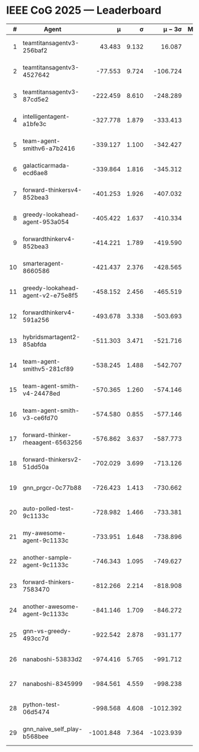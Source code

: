 # IEEE CoG 2025 — Leaderboard

| # | Agent | μ | σ | μ − 3σ | Matches | Updated |
|---:|---|---:|---:|---:|---:|---|
| 1 | teamtitansagentv3-256baf2 | 43.483 | 9.132 | 16.087 | 21276 | 2025-08-25 03:33 |
| 2 | teamtitansagentv3-4527642 | -77.553 | 9.724 | -106.724 | 20690 | 2025-08-25 03:33 |
| 3 | teamtitansagentv3-87cd5e2 | -222.459 | 8.610 | -248.289 | 21446 | 2025-08-25 03:33 |
| 4 | intelligentagent-a1bfe3c | -327.778 | 1.879 | -333.413 | 17716 | 2025-08-25 03:33 |
| 5 | team-agent-smithv6-a7b2416 | -339.127 | 1.100 | -342.427 | 20580 | 2025-08-25 03:33 |
| 6 | galacticarmada-ecd6ae8 | -339.864 | 1.816 | -345.312 | 19380 | 2025-08-25 03:33 |
| 7 | forward-thinkersv4-852bea3 | -401.253 | 1.926 | -407.032 | 16912 | 2025-08-25 03:33 |
| 8 | greedy-lookahead-agent-953a054 | -405.422 | 1.637 | -410.334 | 19068 | 2025-08-25 03:33 |
| 9 | forwardthinkerv4-852bea3 | -414.221 | 1.789 | -419.590 | 17610 | 2025-08-25 03:33 |
| 10 | smarteragent-8660586 | -421.437 | 2.376 | -428.565 | 17733 | 2025-08-25 03:33 |
| 11 | greedy-lookahead-agent-v2-e75e8f5 | -458.152 | 2.456 | -465.519 | 21368 | 2025-08-25 03:33 |
| 12 | forwardthinkerv4-591a256 | -493.678 | 3.338 | -503.693 | 17229 | 2025-08-25 03:33 |
| 13 | hybridsmartagent2-85abfda | -511.303 | 3.471 | -521.716 | 17356 | 2025-08-25 03:33 |
| 14 | team-agent-smithv5-281cf89 | -538.245 | 1.488 | -542.707 | 20020 | 2025-08-25 03:33 |
| 15 | team-agent-smith-v4-24478ed | -570.365 | 1.260 | -574.146 | 21056 | 2025-08-25 03:33 |
| 16 | team-agent-smith-v3-ce6fd70 | -574.580 | 0.855 | -577.146 | 21596 | 2025-08-25 03:33 |
| 17 | forward-thinker-rheaagent-6563256 | -576.862 | 3.637 | -587.773 | 19528 | 2025-08-25 03:33 |
| 18 | forward-thinkersv2-51dd50a | -702.029 | 3.699 | -713.126 | 20168 | 2025-08-25 03:33 |
| 19 | gnn_prgcr-0c77b88 | -726.423 | 1.413 | -730.662 | 18220 | 2025-08-25 03:33 |
| 20 | auto-polled-test-9c1133c | -728.982 | 1.466 | -733.381 | 21380 | 2025-08-25 03:33 |
| 21 | my-awesome-agent-9c1133c | -733.951 | 1.648 | -738.896 | 21040 | 2025-08-25 03:33 |
| 22 | another-sample-agent-9c1133c | -746.343 | 1.095 | -749.627 | 20920 | 2025-08-25 03:33 |
| 23 | forward-thinkers-7583470 | -812.266 | 2.214 | -818.908 | 18880 | 2025-08-25 03:33 |
| 24 | another-awesome-agent-9c1133c | -841.146 | 1.709 | -846.272 | 22140 | 2025-08-25 03:33 |
| 25 | gnn-vs-greedy-493cc7d | -922.542 | 2.878 | -931.177 | 16100 | 2025-08-25 03:33 |
| 26 | nanaboshi-53833d2 | -974.416 | 5.765 | -991.712 | 16240 | 2025-08-25 03:33 |
| 27 | nanaboshi-8345999 | -984.561 | 4.559 | -998.238 | 16990 | 2025-08-25 03:33 |
| 28 | python-test-06d5474 | -998.568 | 4.608 | -1012.392 | 16690 | 2025-08-25 03:33 |
| 29 | gnn_naive_self_play-b568bee | -1001.848 | 7.364 | -1023.939 | 16760 | 2025-08-25 03:33 |
